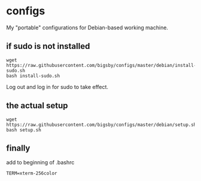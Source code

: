 # configs
My "portable" configurations for Debian-based working machine.

## if sudo is not installed
```
wget https://raw.githubusercontent.com/bigsby/configs/master/debian/install-sudo.sh
bash install-sudo.sh
```

Log out and log in for sudo to take effect.

## the actual setup
```
wget https://raw.githubusercontent.com/bigsby/configs/master/debian/setup.sh
bash setup.sh
```

## finally
add to beginning of .bashrc
```
TERM=xterm-256color
```

